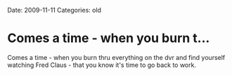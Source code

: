 Date: 2009-11-11
Categories: old

# Comes a time - when you burn t...

Comes a time - when you burn thru everything on the dvr and find yourself watching Fred Claus - that you know it's time to go back to work.
